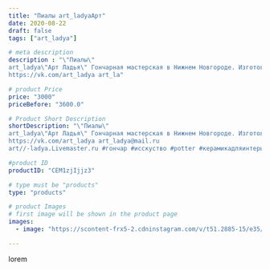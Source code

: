 ```yaml
---
title: "Пиалы art_ladyaАрт"
date: 2020-08-22
draft: false
tags: ["art_ladya"]

# meta description
description : "\"Пиалы\" 
art_ladya\"Арт Ладья\" Гончарная мастерская в Нижнем Новгороде. Изготовление керамики и мастер//-классы по обучению. 
https://vk.com/art_ladya art_la"

# product Price
price: "3000"
priceBefore: "3600.0"

# Product Short Description
shortDescription: "\"Пиалы\" 
art_ladya\"Арт Ладья\" Гончарная мастерская в Нижнем Новгороде. Изготовление керамики и мастер//-классы по обучению. 
https://vk.com/art_ladya art_ladya@mail.ru 
art//-ladya.Livemaster.ru #гончар #исскуство #potter #керамикадляинтерьера #керамикаручнаяработа #гончарнаямастерская #керамиканазаказ #handmade #посудаизглины #керамика #гончарнаяпосуда #эксклюзивнаякерамика #dishes #decor #ceramicar #mug #claygoods #tankard #earthenware #ceramic #design #пиалы #magic #японскиепиалы #ceramicart #pint #clay #авторскаякерамика"

#product ID
productID: "CEM1zjIjjz3"

# type must be "products"
type: "products"

# product Images
# first image will be shown in the product page
images:
  - image: "https://scontent-frx5-2.cdninstagram.com/v/t51.2885-15/e35/117970346_790507395042849_414319555177169799_n.jpg?_nc_ht=scontent-frx5-2.cdninstagram.com&_nc_cat=109&_nc_ohc=YFp3-xNfp8UAX9vO4Sx&edm=APU89FABAAAA&ccb=7-4&oh=1350455b309460f13115a4aea91674b2&oe=612C5C3C&_nc_sid=86f79a&ig_cache_key=MjM4MTUxNDk0MTg1NTA1NTA5NQ%3D%3D.2-ccb7-4"

---
```

lorem
